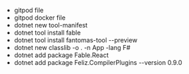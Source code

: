 - gitpod file
- gitpod docker file
- dotnet new tool-manifest
- dotnet tool install fable
- dotnet tool install fantomas-tool --preview
- dotnet new classlib -o . -n App -lang F#
- dotnet add package Fable.React
- dotnet add package Feliz.CompilerPlugins --version 0.9.0